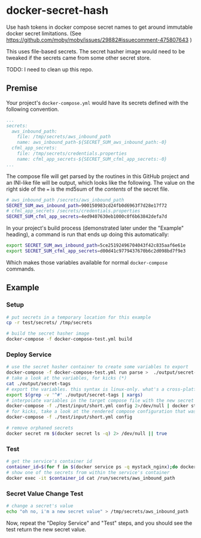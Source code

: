 # docker-secret-hash
Use hash tokens in docker compose secret names to get around immutable docker secret limitations. (See https://github.com/moby/moby/issues/29882#issuecomment-475807643 )

This uses file-based secrets. The secret hasher image would need to be tweaked if the secrets came from some other secret store.

TODO: I need to clean up this repo.

## Premise


Your project's `docker-compose.yml` would have its secrets defined with the following convention.

```yaml
...
secrets:
  aws_inbound_path:
    file: /tmp/secrets/aws_inbound_path
    name: aws_inbound_path-${SECRET_SUM_aws_inbound_path:-0}
  cfml_app_secrets:
    file: /tmp/secrets/credentials.properties
    name: cfml_app_secrets-${SECRET_SUM_cfml_app_secrets:-0}
...
```

The compose file will get parsed by the routines in this GitHub project and an INI-like file will be output, which looks like the following. The value on the right side of the `=` is the md5sum of the _contents_ of the secret file.

```sh
# aws_inbound_path /secrets/aws_inbound_path
SECRET_SUM_aws_inbound_path=900150983cd24fb0d6963f7d28e17f72
# cfml_app_secrets /secrets/credentials.properties
SECRET_SUM_cfml_app_secrets=4ed9407630eb1000c0f6b63842defa7d
```

In your project's build process (demonstrated later under the "Example" heading), a command is run that ends up doing this automatically:

```sh
export SECRET_SUM_aws_inbound_path=5ce25192496704043f42c835aaf6e61e
export SECRET_SUM_cfml_app_secrets=d00d41c9779437670b6c2d098bd7f9e3
```

Which makes those variables available for normal `docker-compose` commands.

## Example

### Setup

```sh
# put secrets in a temporary location for this example
cp -r test/secrets/ /tmp/secrets

# build the secret hasher image
docker-compose -f docker-compose-test.yml build
```

### Deploy Service

```sh
# use the secret hasher container to create some variables to export
docker-compose -f docker-compose-test.yml run parse >  ./output/secret-tags
# take a look at the variables, for kicks (*)
cat ./output/secret-tags
# export the variables. this syntax is linux-only. what's a cross-platform way to do the same?
export $(grep -v '^#' ./output/secret-tags | xargs)
# interpolate variables in the target compose file with the new secret names and deploy the stack
docker-compose -f ./test/input/short.yml config 2>/dev/null | docker stack deploy -c- mystack
# for kicks, take a look at the rendered compose configuration that was used above
docker-compose -f ./test/input/short.yml config

# remove orphaned secrets
docker secret rm $(docker secret ls -q) 2> /dev/null || true
```

### Test

```sh
# get the service's container id
container_id=$(for f in $(docker service ps -q mystack_nginx);do docker inspect --format '{{.Status.ContainerStatus.ContainerID}}' $f; break; done)
# show one of the secrets from within the service's container
docker exec -it $container_id cat /run/secrets/aws_inbound_path
```

### Secret Value Change Test

```sh
# change a secret's value
echo "oh no, i'm a new secret value" > /tmp/secrets/aws_inbound_path
```

Now, repeat the "Deploy Service" and "Test" steps, and you should see the test return the new secret value.
